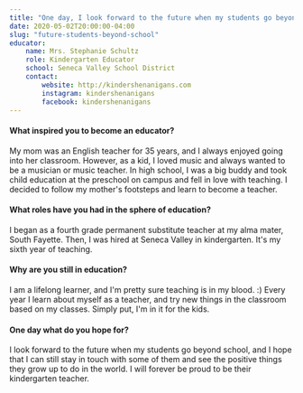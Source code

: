 ```yaml
---
title: "One day, I look forward to the future when my students go beyond school"
date: 2020-05-02T20:00:00-04:00
slug: "future-students-beyond-school"
educator:
    name: Mrs. Stephanie Schultz
    role: Kindergarten Educator
    school: Seneca Valley School District
    contact:
        website: http://kindershenanigans.com
        instagram: kindershenanigans
        facebook: kindershenanigans
---
```


#### What inspired you to become an educator?

My mom was an English teacher for 35 years, and I always enjoyed going into her classroom. However, as a kid, I loved music and always wanted to be a musician or music teacher. In high school, I was a big buddy and took child education at the preschool on campus and fell in love with teaching. I decided to follow my mother's footsteps and learn to become a teacher.

#### What roles have you had in the sphere of education?

I began as a fourth grade permanent substitute teacher at my alma mater, South Fayette. Then, I was hired at Seneca Valley in kindergarten. It's my sixth year of teaching.

#### Why are you still in education?

I am a lifelong learner, and I'm pretty sure teaching is in my blood. :) Every year I learn about myself as a teacher, and try new things in the classroom based on my classes. Simply put, I'm in it for the kids.

#### One day what do you hope for?

I look forward to the future when my students go beyond school, and I hope that I can still stay in touch with some of them and see the positive things they grow up to do in the world. I will forever be proud to be their kindergarten teacher.

